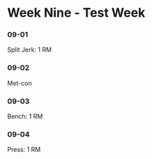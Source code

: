 # Week Nine - Test Week

### 09-01
Split Jerk:
1 RM

### 09-02
Met-con

### 09-03
Bench:
1 RM

### 09-04
Press:
1 RM